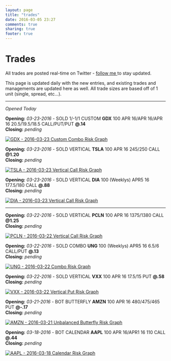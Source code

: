 ```yaml
---
layout: page
title: "trades"
date: 2016-03-05 23:27
comments: true
sharing: true
footer: true
---
```


Trades
==============

All trades are posted real-time on Twitter - <a href="https://twitter.com/theta_positive/">follow me </a> to stay updated.

This page is updated daily with the new entries, and existing trades and managements are updated here as well. All trade sizes are based off of 1 unit (single, spread, etc...).

***
*Opened Today*

**Opening:** *03-23-2016* - SOLD 1/-1/1 CUSTOM **GDX** 100 APR 16/APR 16/APR 16 20.5/19.5/18.5 CALL/PUT/PUT **@.14**<br/>
**Closing:** *pending*

[![GDX - 2016-03-23 Custom Combo Risk Graph](/images/pages/trades/03232016_gdx_combo.png)](/images/pages/trades/03232016_gdx_combo.png)


**Opening:** *03-23-2016* - SOLD VERTICAL **TSLA** 100 APR 16 245/250 CALL **@1.20**<br/>
**Closing:** *pending*

[![TSLA - 2016-03-23 Vertical Call Risk Graph](/images/pages/trades/03232016_tsla_call_vertical.png)](/images/pages/trades/03232016_tsla_call_vertical.png)


**Opening:** *03-23-2016* - SOLD VERTICAL **DIA** 100 (Weeklys) APR5 16 177.5/180 CALL **@.88**<br/>
**Closing:** *pending*

[![DIA - 2016-03-23 Vertical Call Risk Graph](/images/pages/trades/03232016_dia_call_vertical.png)](/images/pages/trades/03232016_dia_call_vertical.png)


***

**Opening:** *03-22-2016* - SOLD VERTICAL **PCLN** 100 APR 16 1375/1380 CALL **@1.25**<br/>
**Closing:** *pending*

[![PCLN - 2016-03-22 Vertical Call Risk Graph](/images/pages/trades/03232016_pcln_call_vertical.png)](/images/pages/trades/03232016_pcln_call_vertical.png)

**Opening:** *03-22-2016* - SOLD COMBO **UNG** 100 (Weeklys) APR5 16 6.5/6 CALL/PUT **@.13**<br/>
**Closing:** *pending*

[![UNG - 2016-03-22 Combo Risk Graph](/images/pages/trades/03232016_ung_combo.png)](/images/pages/trades/03232016_ung_combo.png)

**Opening:** *03-22-2016* - SOLD VERTICAL **VXX** 100 APR 16 17.5/15 PUT **@.58**<br/>
**Closing:** *pending*

[![VXX - 2016-03-22 Vertical Put Risk Graph](/images/pages/trades/03232016_vxx_put_vertical.png)](/images/pages/trades/03232016_vxx_put_vertical.png)

**Opening:** *03-21-2016* - BOT BUTTERFLY **AMZN** 100 APR 16 480/475/465 PUT **@-.17**<br/>
**Closing:** *pending*

[![AMZN - 2016-03-21 Unbalanced Butterfly Risk Graph](/images/pages/trades/03232016_amzn_bfly.png)](/images/pages/trades/03232016_amzn_bfly.png)

**Opening:** *03-18-2016* - BOT CALENDAR **AAPL** 100 APR 16/APR1 16 110 CALL **@.44**<br/>
**Closing:** *pending*

[![AAPL - 2016-03-18 Calendar Risk Graph](/images/pages/trades/03232016_aapl_calendar.png)](/images/pages/trades/03232016_aapl_calendar.png)

